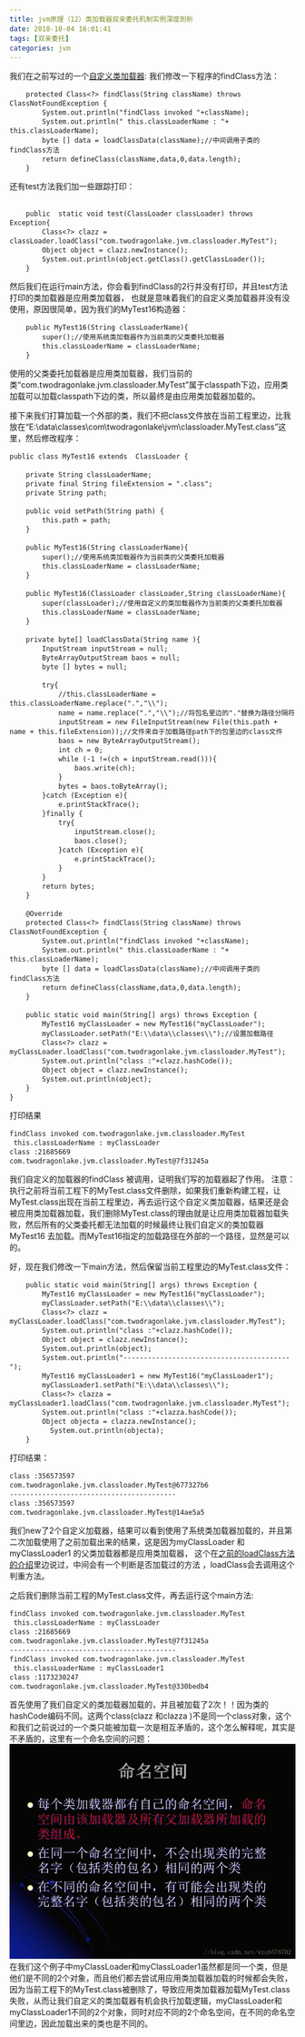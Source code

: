 ```yaml
---
title: jvm原理（12）类加载器双亲委托机制实例深度剖析
date: 2018-10-04 16:01:41
tags: [双亲委托]
categories: jvm
---
```


我们在之前写过的一个[自定义类加载器](http://blog.csdn.net/wzq6578702/article/details/79548157):
我们修改一下程序的findClass方法：
<!-- more -->

```
    protected Class<?> findClass(String className) throws ClassNotFoundException {
        System.out.println("findClass invoked "+className);
        System.out.println(" this.classLoaderName : "+ this.classLoaderName);
        byte [] data = loadClassData(className);//中间调用子类的findClass方法
        return defineClass(className,data,0,data.length);
    }
```
还有test方法我们加一些跟踪打印：

```

    public  static void test(ClassLoader classLoader) throws Exception{
        Class<?> clazz = classLoader.loadClass("com.twodragonlake.jvm.classloader.MyTest");
        Object object = clazz.newInstance();
        System.out.println(object.getClass().getClassLoader());
    }
```

然后我们在运行main方法，你会看到findClass的2行并没有打印，并且test方法打印的类加载器是应用类加载器， 也就是意味着我们的自定义类加载器并没有没使用，原因很简单，因为我们的MyTest16构造器：

```
    public MyTest16(String classLoaderName){
        super();//使用系统类加载器作为当前类的父类委托加载器
        this.classLoaderName = classLoaderName;
    }
```
使用的父类委托加载器是应用类加载器，我们当前的类“com.twodragonlake.jvm.classloader.MyTest”属于classpath下边，应用类加载可以加载classpath下边的类，所以最终是由应用类加载器加载的。

接下来我们打算加载一个外部的类，我们不把class文件放在当前工程里边，比我放在“E:\data\classes\com\twodragonlake\jvm\classloader.MyTest.class”这里，然后修改程序：

```
public class MyTest16 extends  ClassLoader {

    private String classLoaderName;
    private final String fileExtension = ".class";
    private String path;

    public void setPath(String path) {
        this.path = path;
    }

    public MyTest16(String classLoaderName){
        super();//使用系统类加载器作为当前类的父类委托加载器
        this.classLoaderName = classLoaderName;
    }

    public MyTest16(ClassLoader classLoader,String classLoaderName){
        super(classLoader);//使用自定义的类加载器作为当前类的父类委托加载器
        this.classLoaderName = classLoaderName;
    }

    private byte[] loadClassData(String name ){
        InputStream inputStream = null;
        ByteArrayOutputStream baos = null;
        byte [] bytes = null;

        try{
            //this.classLoaderName = this.classLoaderName.replace(".","\\");
            name = name.replace(".","\\");//将包名里边的"."替换为路径分隔符
            inputStream = new FileInputStream(new File(this.path + name + this.fileExtension));//文件来自于加载路径path下的包里边的class文件
            baos = new ByteArrayOutputStream();
            int ch = 0;
            while (-1 !=(ch = inputStream.read())){
                baos.write(ch);
            }
            bytes = baos.toByteArray();
        }catch (Exception e){
            e.printStackTrace();
        }finally {
            try{
                inputStream.close();
                baos.close();
            }catch (Exception e){
                e.printStackTrace();
            }
        }
        return bytes;
    }

    @Override
    protected Class<?> findClass(String className) throws ClassNotFoundException {
        System.out.println("findClass invoked "+className);
        System.out.println(" this.classLoaderName : "+ this.classLoaderName);
        byte [] data = loadClassData(className);//中间调用子类的findClass方法
        return defineClass(className,data,0,data.length);
    }

    public static void main(String[] args) throws Exception {
        MyTest16 myClassLoader = new MyTest16("myClassLoader");
        myClassLoader.setPath("E:\\data\\classes\\");//设置加载路径
        Class<?> clazz = myClassLoader.loadClass("com.twodragonlake.jvm.classloader.MyTest");
        System.out.println("class :"+clazz.hashCode());
        Object object = clazz.newInstance();
        System.out.println(object);
    }
}

```

打印结果

```
findClass invoked com.twodragonlake.jvm.classloader.MyTest
 this.classLoaderName : myClassLoader
class :21685669
com.twodragonlake.jvm.classloader.MyTest@7f31245a
```
我们自定义的加载器的findClass 被调用，证明我们写的加载器起了作用。
注意：执行之前将当前工程下的MyTest.class文件删除，如果我们重新构建工程，让MyTest.class出现在当前工程里边，再去运行这个自定义类加载器，结果还是会被应用类加载器加载，我们删除MyTest.class的理由就是让应用类加载器加载失败，然后所有的父类委托都无法加载的时候最终让我们自定义的类加载器MyTest16 去加载。而MyTest16指定的加载路径在外部的一个路径，显然是可以的。

好，现在我们修改一下main方法，然后保留当前工程里边的MyTest.class文件：

```
    public static void main(String[] args) throws Exception {
        MyTest16 myClassLoader = new MyTest16("myClassLoader");
        myClassLoader.setPath("E:\\data\\classes\\");
        Class<?> clazz = myClassLoader.loadClass("com.twodragonlake.jvm.classloader.MyTest");
        System.out.println("class :"+clazz.hashCode());
        Object object = clazz.newInstance();
        System.out.println(object);
        System.out.println("-----------------------------------------");
        MyTest16 myClassLoader1 = new MyTest16("myClassLoader1");
        myClassLoader1.setPath("E:\\data\\classes\\");
        Class<?> clazza = myClassLoader1.loadClass("com.twodragonlake.jvm.classloader.MyTest");
        System.out.println("class :"+clazza.hashCode());
        Object objecta = clazza.newInstance();
          System.out.println(objecta);
    }
```
打印结果：

```
class :356573597
com.twodragonlake.jvm.classloader.MyTest@677327b6
-----------------------------------------
class :356573597
com.twodragonlake.jvm.classloader.MyTest@14ae5a5
```
我们new了2个自定义加载器，结果可以看到使用了系统类加载器加载的，并且第二次加载使用了之前加载出来的结果，这是因为myClassLoader 和myClassLoader1 的父类加载器都是应用类加载器， 这个在[之前的loadClass方法的介绍](http://blog.csdn.net/wzq6578702/article/details/79600435)里边说过，中间会有一个判断是否加载过的方法 ，loadClass会去调用这个判重方法。

之后我们删除当前工程的MyTest.class文件，再去运行这个main方法:
```
findClass invoked com.twodragonlake.jvm.classloader.MyTest
 this.classLoaderName : myClassLoader
class :21685669
com.twodragonlake.jvm.classloader.MyTest@7f31245a
-----------------------------------------
findClass invoked com.twodragonlake.jvm.classloader.MyTest
 this.classLoaderName : myClassLoader1
class :1173230247
com.twodragonlake.jvm.classloader.MyTest@330bedb4
```
首先使用了我们自定义的类加载器加载的，并且被加载了2次！！因为类的hashCode编码不同。这两个class(clazz 和clazza )不是同一个class对象，这个和我们之前说过的一个类只能被加载一次是相互矛盾的，这个怎么解释呢，其实是不矛盾的，这里有一个命名空间的问题：
![这里写图片描述](2018/10/04/jvm原理（12）类加载器双亲委托机制实例深度剖析/20180318164433605.png)
在我们这个例子中myClassLoader和myClassLoader1虽然都是同一个类，但是他们是不同的2个对象，而且他们都去尝试用应用类加载器加载的时候都会失败，因为当前工程下的MyTest.class被删除了，导致应用类加载器加载MyTest.class失败，从而让我们自定义的类加载器有机会执行加载逻辑，myClassLoader和myClassLoader1不同的2个对象，同时对应不同的2个命名空间，在不同的命名空间里边，因此加载出来的类也是不同的。
